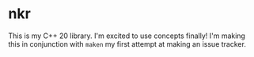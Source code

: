 # nkr
This is my C++ 20 library. I'm excited to use concepts finally! I'm making this in conjunction with `maken` my first attempt at making an issue tracker.
